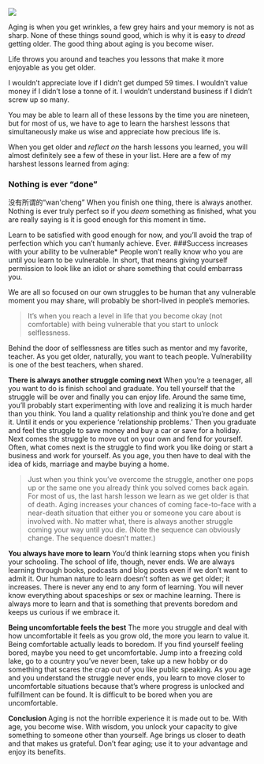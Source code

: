 ![](./_image/2020-07-16-06-15-29.png)

Aging is when you get wrinkles, a few grey hairs and your memory is not as sharp. None of these things sound good, which is why it is easy to *dread* getting older. The good thing about aging is you become wiser.

Life throws you around and teaches you lessons that make it more enjoyable as you get older.

I wouldn’t appreciate love if I didn’t get dumped 59 times.
I wouldn’t value money if I didn’t lose a tonne of it.
I wouldn’t understand business if I didn’t screw up so many.

You may be able to learn all of these lessons by the time you are nineteen, but for most of us, we have to age to learn the harshest lessons that simultaneously make us wise and appreciate how precious life is.

When you get older and *reflect on* the harsh lessons you learned, you will almost definitely see a few of these in your list.
Here are a few of my harshest lessons learned from aging:

### Nothing is ever “done”
没有所谓的“wan'cheng”
When you finish one thing, there is always another. Nothing is ever truly perfect so if you *deem* something as finished, what you are really saying is it is good enough for this moment in time.

Learn to be satisfied with good enough for now, and you’ll avoid the trap of perfection which you can’t humanly achieve. Ever.
###Success increases with your ability to be vulnerable*
People won’t really know who you are until you learn to be vulnerable. In short, that means giving yourself permission to look like an idiot or share something that could embarrass you.

We are all so focused on our own struggles to be human that any vulnerable moment you may share, will probably be short-lived in people’s memories.

>It’s when you reach a level in life that you become okay (not comfortable) with being vulnerable that you start to unlock selflessness.

Behind the door of selflessness are titles such as mentor and my favorite, teacher. As you get older, naturally, you want to teach people. Vulnerability is one of the best teachers, when shared.

**There is always another struggle coming next**
When you’re a teenager, all you want to do is finish school and graduate. You tell yourself that the struggle will be over and finally you can enjoy life.
Around the same time, you’ll probably start experimenting with love and realizing it is much harder than you think. You land a quality relationship and think you’re done and get it. Until it ends or you experience ‘relationship problems.’
Then you graduate and feel the struggle to save money and buy a car or save for a holiday. Next comes the struggle to move out on your own and fend for yourself. Often, what comes next is the struggle to find work you like doing or start a business and work for yourself. As you age, you then have to deal with the idea of kids, marriage and maybe buying a home.


>Just when you think you’ve overcome the struggle, another one pops up or the same one you already think you solved comes back again.
For most of us, the last harsh lesson we learn as we get older is that of death. Aging increases your chances of coming face-to-face with a near-death situation that either you or someone you care about is involved with.
No matter what, there is always another struggle coming your way until you die. (Note the sequence can obviously change. The sequence doesn’t matter.)

**You always have more to learn**
You’d think learning stops when you finish your schooling. The school of life, though, never ends.
We are always learning through books, podcasts and blog posts even if we don’t want to admit it. Our human nature to learn doesn’t soften as we get older; it increases.
There is never any end to any form of learning. You will never know everything about spaceships or sex or machine learning. There is always more to learn and that is something that prevents boredom and keeps us curious if we embrace it.

**Being uncomfortable feels the best**
The more you struggle and deal with how uncomfortable it feels as you grow old, the more you learn to value it.
Being comfortable actually leads to boredom. If you find yourself feeling bored, maybe you need to get uncomfortable. Jump into a freezing cold lake, go to a country you’ve never been, take up a new hobby or do something that scares the crap out of you like public speaking.
As you age and you understand the struggle never ends, you learn to move closer to uncomfortable situations because that’s where progress is unlocked and fulfillment can be found.
It is difficult to be bored when you are uncomfortable.

**Conclusion**
Aging is not the horrible experience it is made out to be. With age, you become wise. With wisdom, you unlock your capacity to give something to someone other than yourself.
Age brings us closer to death and that makes us grateful. Don’t fear aging; use it to your advantage and enjoy its benefits.
